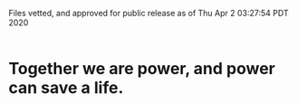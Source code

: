 Files vetted, and approved for public release as of Thu Apr  2 03:27:54 PDT 2020<br><br><h1>Together we are power, and power can save a life.</h1>
